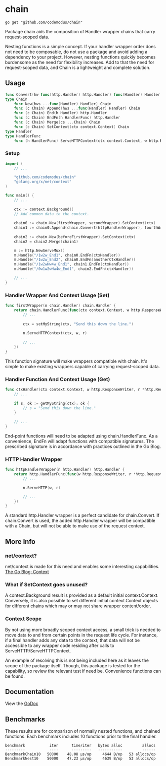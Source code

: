 # chain

    go get "github.com/codemodus/chain"

Package chain aids the composition of Handler wrapper chains that carry 
request-scoped data.

Nesting functions is a simple concept.  If your handler wrapper order does not 
need to be composable, do not use a package and avoid adding a dependency 
to your project.  However, nesting functions quickly becomes burdensome as the 
need for flexibility increases.  Add to that the need for request-scoped data, 
and Chain is a lightweight and complete solution.

## Usage

```go
func Convert(hw func(http.Handler) http.Handler) func(Handler) Handler
type Chain
    func New(hws ...func(Handler) Handler) Chain
    func (c Chain) Append(hws ...func(Handler) Handler) Chain
    func (c Chain) End(h Handler) http.Handler
    func (c Chain) EndFn(h HandlerFunc) http.Handler
    func (c Chain) Merge(cs ...Chain) Chain
    func (c Chain) SetContext(ctx context.Context) Chain
type Handler
type HandlerFunc
    func (h HandlerFunc) ServeHTTPContext(ctx context.Context, w http.ResponseWriter, r *http.Request)
```

### Setup

```go
import (
    // ...

    "github.com/codemodus/chain"
    "golang.org/x/net/context"
)

func main() {
    // ...
    
    ctx := context.Background()
    // Add common data to the context.
    
    chain0 := chain.New(firstWrapper, secondWrapper).SetContext(ctx)
    chain1 := chain0.Append(chain.Convert(httpHandlerWrapper), fourthWrapper)
    
    chain2 := chain.New(beforeFirstWrapper).SetContext(ctx)
    chain2 = chain2.Merge(chain1)

    m := http.NewServeMux()
    m.Handle("/1w2w_End1", chain0.EndFn(ctxHandler))
    m.Handle("/1w2w_End2", chain0.EndFn(anotherCtxHandler))
    m.Handle("/1w2wHw4w_End1", chain1.EndFn(ctxHandler))
    m.Handle("/0w1w2wHw4w_End1", chain2.EndFn(ctxHandler))

    // ...
}
```

### Handler Wrapper And Context Usage (Set)

```go
func firstWrapper(n chain.Handler) chain.Handler {
    return chain.HandlerFunc(func(ctx context.Context, w http.ResponseWriter, r *http.Request) {
        // ...
        
        ctx = setMyString(ctx, "Send this down the line.")
    	
        n.ServeHTTPContext(ctx, w, r)
    	
        // ...
    })
}
```
This function signature will make wrappers compatible with chain.  It's simple 
to make existing wrappers capable of carrying request-scoped data.

### Handler Function And Context Usage (Get)

```go
func ctxHandler(ctx context.Context, w http.ResponseWriter, r *http.Request) {
    // ...
    
    if s, ok := getMyString(ctx); ok {
        // s = "Send this down the line."
    }
    
    // ...
}
```
End-point functions will need to be adapted using chain.HandlerFunc.  As a 
convenience, EndFn will adapt functions with compatible signatures.  The 
prescribed signature is in accordance with practices outlined in the Go Blog.

### HTTP Handler Wrapper

```go
func httpHandlerWrapper(n http.Handler) http.Handler {
    return http.HandlerFunc(func(w http.ResponseWriter, r *http.Request) {
        // ...

        n.ServeHTTP(w, r)

        // ...
    })
}
```
A standard http.Handler wrapper is a perfect candidate for chain.Convert. If 
chain.Convert is used, the added http.Handler wrapper will be compatible with 
a Chain, but will not be able to make use of the request context.

## More Info 

### net/context?

net/context is made for this need and enables some interesting capabilities.
[The Go Blog: Context](https://blog.golang.org/context)

### What if SetContext goes unused?

A context.Background result is provided as a default initial context.Context.  
Conversely, it is also possible to set different initial context.Context 
objects for different chains which may or may not share wrapper content/order.

### Context Scope

By not using more broadly scoped context access, a small trick is needed to 
move data to and from certain points in the request life cycle.  For instance, 
if a final handler adds any data to the context, that data will not be 
accessible to any wrapper code residing after calls to 
ServeHTTP/ServeHTTPContext.

An example of resolving this is not being included here as it leaves the scope 
of the package itself. Though, this package is tested for the capability, so 
review the relevant test if need be.  Convenience functions can be found.

## Documentation

View the [GoDoc](http://godoc.org/github.com/codemodus/chain)

## Benchmarks

These results are for comparison of normally nested functions, and chained 
functions.  Each benchmark includes 10 functions prior to the final handler.

    benchmark           iter      time/iter   bytes alloc         allocs
    ---------           ----      ---------   -----------         ------
    BenchmarkChain10   50000    48.08 μs/op     4644 B/op   53 allocs/op
    BenchmarkNest10    50000    47.23 μs/op     4639 B/op   53 allocs/op
